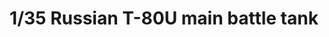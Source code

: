 ---
layout: product
title: "1/35 Russian T-80U main battle tank"
price: "8000" 
desc: "Maketa"
img_path: "/assets/img/RPG 35001.jpg"
brand: "MENG"
available: true
special_offer: true
new: false
soon: false
cat: "010000"
subcat: "011000"
subsubcat: "00"
sifra: "RPG 35001"
popular: false
---